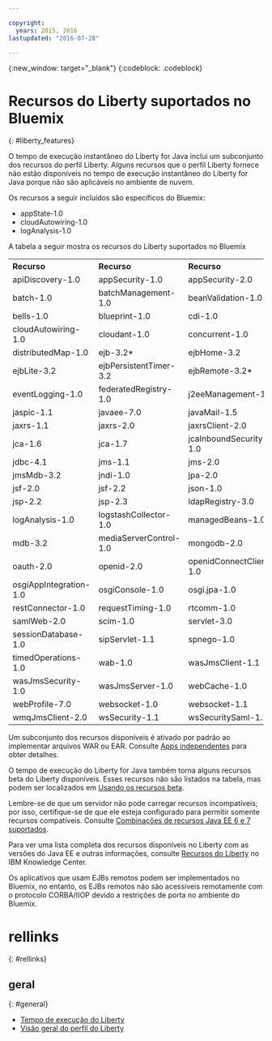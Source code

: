 ```yaml
---

copyright:
  years: 2015, 2016
lastupdated: "2016-07-28"

---
```


{:new_window: target="_blank"}
{:codeblock: .codeblock}

# Recursos do Liberty suportados no Bluemix
{: #liberty_features}

O tempo de execução instantâneo do Liberty for Java inclui um subconjunto dos
recursos do perfil Liberty.  Alguns recursos que o perfil Liberty fornece não estão
disponíveis no tempo de execução instantâneo do Liberty for Java porque não são
aplicáveis no ambiente de nuvem.

Os recursos a seguir incluídos são específicos do Bluemix:
* appState-1.0
* cloudAutowiring-1.0
* logAnalysis-1.0

A tabela a seguir mostra os recursos do Liberty suportados no Bluemix

<table>

<tr>
<th align="left">Recurso</th>
<th align="left">Recurso</th>
<th align="left">Recurso</th>
<th align="left">Recurso</th>
</tr>

<tr>
<td>apiDiscovery-1.0</td>
<td>appSecurity-1.0</td>
<td>appSecurity-2.0</td>
<td>appState-1.0</td>
</tr>

<tr>
<td>batch-1.0</td>
<td>batchManagement-1.0</td>
<td>beanValidation-1.0</td>
<td>beanValidation-1.1 </td>
</tr>

<tr>
<td>bells-1.0</td>
<td>blueprint-1.0 </td>
<td>cdi-1.0</td>
<td>cdi-1.2</td>
</tr>

<tr>
<td>cloudAutowiring-1.0</td>
<td>cloudant-1.0</td>
<td>concurrent-1.0</td>
<td>couchdb-1.0</td>
</tr>

<tr>
<td>distributedMap-1.0</td>
<td>ejb-3.2*</td>
<td>ejbHome-3.2</td>
<td>ejbLite-3.1</td>
</tr>

<tr>
<td>ejbLite-3.2</td>
<td>ejbPersistentTimer-3.2</td>
<td>ejbRemote-3.2*</td>
<td>el-3.0</td>
</tr>

<tr>
<td>eventLogging-1.0</td>
<td>federatedRegistry-1.0</td>
<td>j2eeManagement-1.1</td>
<td>jacc-1.5</td>
</tr>

<tr>
<td>jaspic-1.1</td>
<td>javaee-7.0</td>
<td>javaMail-1.5</td>
<td>jaxb-2.2</td>
</tr>

<tr>
<td>jaxrs-1.1</td>
<td>jaxrs-2.0</td>
<td>jaxrsClient-2.0</td>
<td>jaxws-2.2</td>
</tr>

<tr>
<td>jca-1.6</td>
<td>jca-1.7</td>
<td>jcaInboundSecurity-1.0</td>
<td>jdbc-4.0</td>
</tr>

<tr>
<td>jdbc-4.1</td>
<td>jms-1.1</td>
<td>jms-2.0</td>
<td>jmsMdb-3.1</td>
</tr>

<tr>
<td>jmsMdb-3.2</td>
<td>jndi-1.0</td>
<td>jpa-2.0</td>
<td>jpa-2.1</td>
</tr>

<tr>
<td>jsf-2.0</td>
<td>jsf-2.2</td>
<td>json-1.0</td>
<td>jsonp-1.0</td>
</tr>

<tr>
<td>jsp-2.2</td>
<td>jsp-2.3</td>
<td>ldapRegistry-3.0</td>
<td>localConnector-1.0</td>
</tr>

<tr>
<td>logAnalysis-1.0</td>
<td>logstashCollector-1.0</td>
<td>managedBeans-1.0</td>
<td>mdb-3.1</td>
</tr>

<tr>
<td>mdb-3.2</td>
<td>mediaServerControl-1.0</td>
<td>mongodb-2.0</td>
<td>monitor-1.0</td>
</tr>

<tr>
<td>oauth-2.0</td>
<td>openid-2.0</td>
<td>openidConnectClient-1.0</td>
<td>openidConnectServer-1.0</td>
</tr>

<tr>
<td>osgiAppIntegration-1.0</td>
<td>osgiConsole-1.0</td>
<td>osgi.jpa-1.0</td>
<td>passwordUtilities-1.0</td>
</tr>

<tr>
<td>restConnector-1.0</td>
<td>requestTiming-1.0</td>
<td>rtcomm-1.0</td>
<td>rtcommGateway-1.0</td>
</tr>

<tr>
<td>samlWeb-2.0</td>
<td>scim-1.0</td>
<td>servlet-3.0</td>
<td>servlet-3.1</td>
</tr>

<tr>
<td>sessionDatabase-1.0</td>
<td>sipServlet-1.1</td>
<td>spnego-1.0</td>
<td>ssl-1.0</td>
</tr>

<tr>
<td>timedOperations-1.0</td>
<td>wab-1.0</td>
<td>wasJmsClient-1.1</td>
<td>wasJmsClient-2.0</td>
</tr>

<tr>
<td>wasJmsSecurity-1.0</td>
<td>wasJmsServer-1.0</td>
<td>webCache-1.0</td>
<td>webProfile-6.0</td>
</tr>

<tr>
<td>webProfile-7.0</td>
<td>websocket-1.0</td>
<td>websocket-1.1</td>
<td>wmqJmsClient-1.1</td>
</tr>

<tr>
<td>wmqJmsClient-2.0</td>
<td>wsSecurity-1.1</td>
<td>wsSecuritySaml-1.1</td>
<td></td>
</tr>
</table>

Um subconjunto dos recursos disponíveis é ativado por padrão ao implementar
arquivos WAR ou EAR.  Consulte
[Apps independentes](optionsForPushing.html#stand_alone_apps) para obter
detalhes.

O tempo de execução do Liberty for Java também torna alguns recursos beta do Liberty
disponíveis. Esses recursos não são listados na tabela, mas podem ser localizados em
[Usando
os recursos beta](/docs/runtimes/liberty/usingBetaFeatures.html).

Lembre-se de que um servidor não pode carregar recursos incompatíveis; por isso,
certifique-se de que ele esteja configurado para permitir somente recursos compatíveis. Consulte
    <a href="http://www-01.ibm.com/support/knowledgecenter/SSEQTP_8.5.5/com.ibm.websphere.wlp.doc/ae/rwlp_prog_model_supported_combos.html">Combinações
de recursos Java EE 6 e 7 suportados</a>.

Para ver uma lista completa dos recursos disponíveis no Liberty com as versões do
Java EE e outras informações, consulte
[Recursos
do Liberty](https://www.ibm.com/support/knowledgecenter/SSCKBL_8.5.5/com.ibm.websphere.wlp.doc/ae/rwlp_feat.html) no IBM Knowledge Center.

Os aplicativos que usam EJBs remotos podem ser implementados no Bluemix,
no entanto, os EJBs remotos não são acessíveis remotamente com o protocolo
CORBA/IIOP devido a restrições de porta no ambiente do Bluemix.

# rellinks
{: #rellinks}
## geral
{: #general}
* [Tempo de execução do Liberty](index.html)
* [Visão geral do perfil do Liberty](http://www-01.ibm.com/support/knowledgecenter/SSAW57_8.5.5/com.ibm.websphere.wlp.nd.doc/ae/cwlp_about.html)
